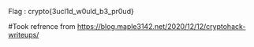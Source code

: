 Flag : crypto{3ucl1d_w0uld_b3_pr0ud}

#Took refrence from https://blog.maple3142.net/2020/12/12/cryptohack-writeups/